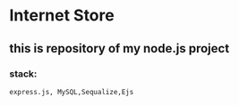 # Internet Store
## this is repository of my node.js project
### stack:
    express.js, MySQL,Sequalize,Ejs
